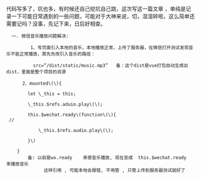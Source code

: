 代码写多了，坑也多，有时候还自己挖坑自己跳，这次写这一篇文章 ，单纯是记录一下可能日常遇到的一些问题，可能对于大神来说，切，湿湿碎啦，这么简单还需要记吗？没事，先记下来，日后好相查。

      一. 微信音乐播放问题解决:      

             1、写页面引入本地的音乐，本地播放正常，上传了服务器，在微信打开测试发现音乐不能正常播放，首先先改引入音乐的路径：

              src=“/dist/static/music.mp3”   备：这个dist是vue打包自动生成出dist，里面是整个项目的资源

          2、mounted\(\){

			let \_this = this;

			\_this.$refs.aduio.play\(\);

			this.$wechat.ready\(function\(\){     // 

				\_this.$refs.audio.play\(\);

			}\)

		}  
            备: 以前是wx.ready    来使音乐播放, 现在变成  this.$wechat.ready  来播放音乐   
                  这样引用 , 可能本地会报错, 不用管 , 只管上传到服务器测试就好了



